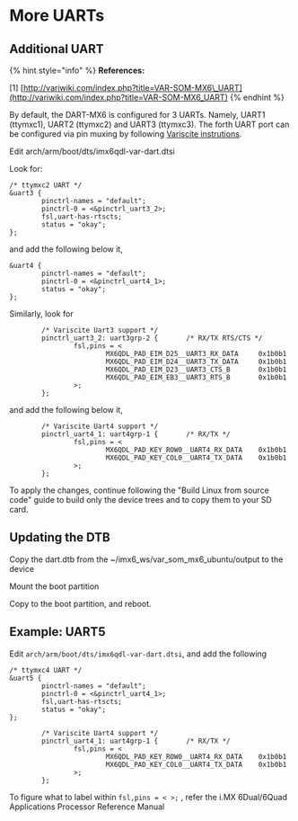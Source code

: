 # More UARTs

## Additional UART

{% hint style="info" %}
**References:**

\[1\] [http://variwiki.com/index.php?title=VAR-SOM-MX6\_UART](http://variwiki.com/index.php?title=VAR-SOM-MX6_UART)
{% endhint %}

By default, the DART-MX6 is configured for 3 UARTs. Namely, UART1 \(ttymxc1\), UART2 \(ttymxc2\) and UART3 \(ttymxc3\). The forth UART port can be configured via pin muxing by following [Variscite instrutions](http://variwiki.com/index.php?title=VAR-SOM-MX6_UART).

Edit arch/arm/boot/dts/imx6qdl-var-dart.dtsi

Look for:

```text
/* ttymxc2 UART */
&uart3 {
        pinctrl-names = "default";
        pinctrl-0 = <&pinctrl_uart3_2>;
        fsl,uart-has-rtscts;
        status = "okay";
};
```

and add the following below it,

```text
&uart4 {
        pinctrl-names = "default";
        pinctrl-0 = <&pinctrl_uart4_1>;
        status = "okay";
};
```

Similarly, look for

```text
        /* Variscite Uart3 support */
        pinctrl_uart3_2: uart3grp-2 {       /* RX/TX RTS/CTS */
                fsl,pins = <
                        MX6QDL_PAD_EIM_D25__UART3_RX_DATA     0x1b0b1
                        MX6QDL_PAD_EIM_D24__UART3_TX_DATA     0x1b0b1
                        MX6QDL_PAD_EIM_D23__UART3_CTS_B       0x1b0b1
                        MX6QDL_PAD_EIM_EB3__UART3_RTS_B       0x1b0b1
                >;
        };
```

and add the following below it,

```text
        /* Variscite Uart4 support */
        pinctrl_uart4_1: uart4grp-1 {       /* RX/TX */
                fsl,pins = <
                        MX6QDL_PAD_KEY_ROW0__UART4_RX_DATA    0x1b0b1
                        MX6QDL_PAD_KEY_COL0__UART4_TX_DATA    0x1b0b1
                >;
        };
```

To apply the changes, continue following the "Build Linux from source code" guide to build only the device trees and to copy them to your SD card.

## Updating the DTB

Copy the dart.dtb from the ~/imx6\_ws/var\_som\_mx6\_ubuntu/output to the device

Mount the boot partition 

Copy to the boot partition, and reboot.

## Example: UART5

Edit `arch/arm/boot/dts/imx6qdl-var-dart.dtsi`, and add the following

```text
/* ttymxc4 UART */
&uart5 {
        pinctrl-names = "default";
        pinctrl-0 = <&pinctrl_uart4_1>;
        fsl,uart-has-rtscts;
        status = "okay";
};
```

```text
        /* Variscite Uart4 support */
        pinctrl_uart4_1: uart4grp-1 {       /* RX/TX */
                fsl,pins = <
                        MX6QDL_PAD_KEY_ROW0__UART4_RX_DATA    0x1b0b1
                        MX6QDL_PAD_KEY_COL0__UART4_TX_DATA    0x1b0b1
                >;
        };
```

To figure what to label within `fsl,pins = < >;` , refer the i.MX 6Dual/6Quad Applications Processor Reference Manual

 

